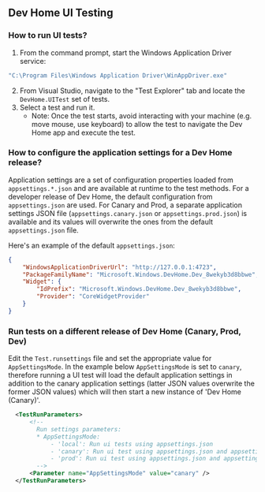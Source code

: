 ## Dev Home UI Testing
### How to run UI tests?
1. From the command prompt, start the Windows Application Driver service:
```cmd
"C:\Program Files\Windows Application Driver\WinAppDriver.exe"
```
2. From Visual Studio, navigate to the "Test Explorer" tab and locate the `DevHome.UITest` set of tests.
3. Select a test and run it.
    - Note: Once the test starts, avoid interacting with your machine (e.g. move mouse, use keyboard) to allow the test to navigate the Dev Home app and execute the test.

### How to configure the application settings for a Dev Home release?
Application settings are a set of configuration properties loaded from `appsettings.*.json` and are available at runtime to the test methods.
For a developer release of Dev Home, the default configuration from `appsettings.json` are used. For Canary and Prod, a
separate application settings JSON file (`appsettings.canary.json` or `appsettings.prod.json`) is available
and its values will overwrite the ones from the default `appsettings.json` file.

Here's an example of the default `appsettings.json`:
```json
{
    "WindowsApplicationDriverUrl": "http://127.0.0.1:4723",
    "PackageFamilyName": "Microsoft.Windows.DevHome.Dev_8wekyb3d8bbwe",
    "Widget": {
        "IdPrefix": "Microsoft.Windows.DevHome.Dev_8wekyb3d8bbwe",
        "Provider": "CoreWidgetProvider"
    }
}
```

### Run tests on a different release of Dev Home (Canary, Prod, Dev)
Edit the `Test.runsettings` file and set the appropriate value for `AppSettingsMode`. In the example below `AppSettingsMode` is set to `canary`,
therefore running a UI test will load the default application settings in addition to the canary application settings (latter JSON values overwrite the former JSON values) which will then start
a new instance of 'Dev Home (Canary)'.
```xml
  <TestRunParameters>
      <!--
        Run settings parameters:
        * AppSettingsMode:
            - 'local': Run ui tests using appsettings.json
            - 'canary': Run ui test using appsettings.json and appsettings.canary.json
            - 'prod': Run ui test using appsettings.json and appsettings.prod.json
        -->
      <Parameter name="AppSettingsMode" value="canary" />
  </TestRunParameters>
```
